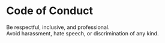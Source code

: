 # Code of Conduct

Be respectful, inclusive, and professional.  
Avoid harassment, hate speech, or discrimination of any kind.
